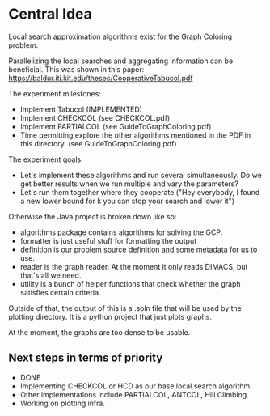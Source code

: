 #  Central Idea

Local search approximation algorithms exist for the Graph Coloring problem. 

Parallelizing the local searches and aggregating information can be beneficial. This was shown in this paper: https://baldur.iti.kit.edu/theses/CooperativeTabucol.pdf

The experiment milestones: 
- Implement Tabucol (IMPLEMENTED)
- Implement CHECKCOL (see CHECKCOL.pdf)
- Implement PARTIALCOL (see GuideToGraphColoring.pdf)
- Time permitting explore the other algorithms mentioned in the PDF in this directory. (see GuideToGraphColoring.pdf)

The experiment goals:
- Let's implement these algorithms and run several simultaneously. Do we get better results when we run multiple and vary the parameters?
- Let's run them together where they cooperate ("Hey everybody, I found a new lower bound for k you can stop your search and lower it")


Otherwise the Java project is broken down like so:

- algorithms package contains algorithms for solving the GCP.
- formatter is just useful stuff for formatting the output
- definition is our problem source definition and some metadata for us to use.
- reader is the graph reader. At the moment it only reads DIMACS, but that's all we need. 
- utility is a bunch of helper functions that check whether the graph satisfies certain criteria.


Outside of that, the output of this is a .soln file that will be used by the plotting directory. It is a python project that just plots graphs. 

At the moment, the graphs are too dense to be usable. 

## Next steps in terms of priority 

- DONE
- Implementing CHECKCOL or HCD as our base local search algorithm.
- Other implementations include PARTIALCOL, ANTCOL, Hill Climbing. 
- Working on plotting infra.
